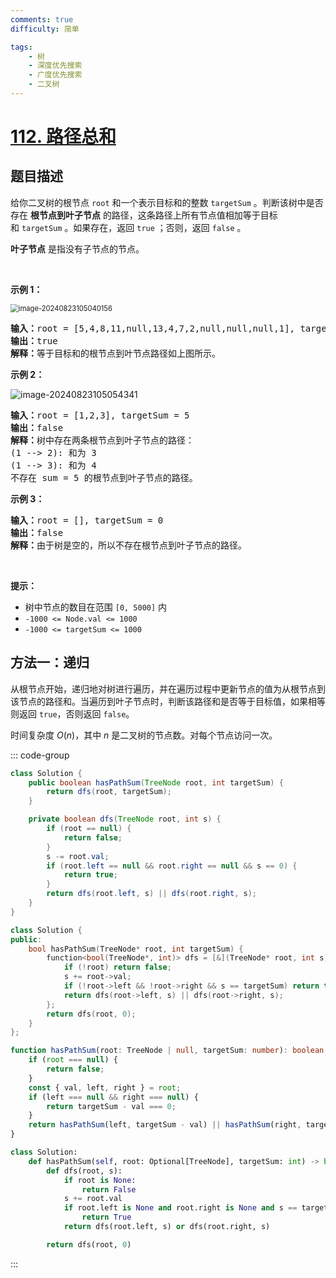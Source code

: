 ```yaml
---
comments: true
difficulty: 简单

tags:
    - 树
    - 深度优先搜索
    - 广度优先搜索
    - 二叉树
---
```


<!-- problem:start -->

# [112. 路径总和](https://leetcode.cn/problems/path-sum)

## 题目描述

<!-- description:start -->

<p>给你二叉树的根节点&nbsp;<code>root</code> 和一个表示目标和的整数&nbsp;<code>targetSum</code> 。判断该树中是否存在 <strong>根节点到叶子节点</strong> 的路径，这条路径上所有节点值相加等于目标和&nbsp;<code>targetSum</code> 。如果存在，返回 <code>true</code> ；否则，返回 <code>false</code> 。</p>

<p><strong>叶子节点</strong> 是指没有子节点的节点。</p>

<p>&nbsp;</p>

<p><strong>示例 1：</strong></p>
<img src="https://blog-1304855543.cos.ap-guangzhou.myqcloud.com/blog/image-20240823105040156.png" alt="image-20240823105040156" style="zoom:80%;" />

<pre>
<strong>输入：</strong>root = [5,4,8,11,null,13,4,7,2,null,null,null,1], targetSum = 22
<strong>输出：</strong>true
<strong>解释：</strong>等于目标和的根节点到叶节点路径如上图所示。
</pre>

<p><strong>示例 2：</strong></p>
<img src="https://blog-1304855543.cos.ap-guangzhou.myqcloud.com/blog/image-20240823105054341.png" alt="image-20240823105054341"  />
<pre>
<strong>输入：</strong>root = [1,2,3], targetSum = 5
<strong>输出：</strong>false
<strong>解释：</strong>树中存在两条根节点到叶子节点的路径：
(1 --&gt; 2): 和为 3
(1 --&gt; 3): 和为 4
不存在 sum = 5 的根节点到叶子节点的路径。</pre>

<p><strong>示例 3：</strong></p>

<pre>
<strong>输入：</strong>root = [], targetSum = 0
<strong>输出：</strong>false
<strong>解释：</strong>由于树是空的，所以不存在根节点到叶子节点的路径。
</pre>

<p>&nbsp;</p>

<p><strong>提示：</strong></p>

<ul>
	<li>树中节点的数目在范围 <code>[0, 5000]</code> 内</li>
	<li><code>-1000 &lt;= Node.val &lt;= 1000</code></li>
	<li><code>-1000 &lt;= targetSum &lt;= 1000</code></li>
</ul>

<!-- description:end -->



<!-- solution:start -->

## 方法一：递归

从根节点开始，递归地对树进行遍历，并在遍历过程中更新节点的值为从根节点到该节点的路径和。当遍历到叶子节点时，判断该路径和是否等于目标值，如果相等则返回 `true`，否则返回 `false`。

时间复杂度 $O(n)$，其中 $n$ 是二叉树的节点数。对每个节点访问一次。

<!-- tabs:start -->
::: code-group


```java [Java]
class Solution {
    public boolean hasPathSum(TreeNode root, int targetSum) {
        return dfs(root, targetSum);
    }

    private boolean dfs(TreeNode root, int s) {
        if (root == null) {
            return false;
        }
        s -= root.val;
        if (root.left == null && root.right == null && s == 0) {
            return true;
        }
        return dfs(root.left, s) || dfs(root.right, s);
    }
}
```


```cpp [C++]
class Solution {
public:
    bool hasPathSum(TreeNode* root, int targetSum) {
        function<bool(TreeNode*, int)> dfs = [&](TreeNode* root, int s) -> int {
            if (!root) return false;
            s += root->val;
            if (!root->left && !root->right && s == targetSum) return true;
            return dfs(root->left, s) || dfs(root->right, s);
        };
        return dfs(root, 0);
    }
};
```

```ts [TypeScript]
function hasPathSum(root: TreeNode | null, targetSum: number): boolean {
    if (root === null) {
        return false;
    }
    const { val, left, right } = root;
    if (left === null && right === null) {
        return targetSum - val === 0;
    }
    return hasPathSum(left, targetSum - val) || hasPathSum(right, targetSum - val);
}
```

```python [Python]
class Solution:
    def hasPathSum(self, root: Optional[TreeNode], targetSum: int) -> bool:
        def dfs(root, s):
            if root is None:
                return False
            s += root.val
            if root.left is None and root.right is None and s == targetSum:
                return True
            return dfs(root.left, s) or dfs(root.right, s)

        return dfs(root, 0)
```

:::
<!-- tabs:end -->

<!-- solution:end -->

<!-- problem:end -->